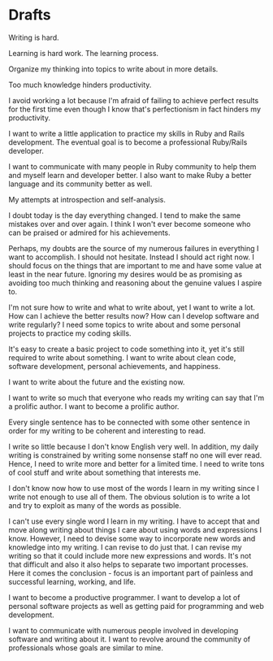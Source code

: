 # Drafts

Writing is hard.

Learning is hard work. The learning process.

Organize my thinking into topics to write about in more details.

Too much knowledge hinders productivity.

I avoid working a lot because I'm afraid of failing to achieve perfect results for the first time even though I know that's perfectionism in fact hinders my productivity.

I want to write a little application to practice my skills in Ruby and Rails development. The eventual goal is to become a professional Ruby/Rails developer.

I want to communicate with many people in Ruby community to help them and myself learn and developer better. I also want to make Ruby a better language and its community better as well.

My attempts at introspection and self-analysis.

I doubt today is the day everything changed. I tend to make the same mistakes over and over again. I think I won't ever become someone who can be praised or admired for his achievements.

Perhaps, my doubts are the source of my numerous failures in everything I want to accomplish. I should not hesitate. Instead I should act right now. I should focus on the things that are important to me and have some value at least in the near future. Ignoring my desires would be as promising as avoiding too much thinking and reasoning about the genuine values I aspire to.

I'm not sure how to write and what to write about, yet I want to write a lot. How can I achieve the better results now? How can I develop software and write regularly? I need some topics to write about and some personal projects to practice my coding skills.

It's easy to create a basic project to code something into it, yet it's still required to write about something. I want to write about clean code, software development, personal achievements, and happiness.

I want to write about the future and the existing now.

I want to write so much that everyone who reads my writing can say that I'm a prolific author. I want to become a prolific author.

Every single sentence has to be connected with some other sentence in order for my writing to be coherent and interesting to read.

I write so little because I don't know English very well. In addition, my daily writing is constrained by writing some nonsense staff no one will ever read. Hence, I need to write more and better for a limited time. I need to write tons of cool stuff and write about something that interests me.

I don't know now how to use most of the words I learn in my writing since I write not enough to use all of them. The obvious solution is to write a lot and try to exploit as many of the words as possible.

I can't use every single word I learn in my writing. I have to accept that and move along writing about things I care about using words and expressions I know. However, I need to devise some way to incorporate new words and knowledge into my writing. I can revise to do just that. I can revise my writing so that it could include more new expressions and words. It's not that difficult and also it also helps to separate two important processes. Here it comes the conclusion - focus is an important part of painless and successful learning, working, and life.

I want to become a productive programmer. I want to develop a lot of personal software projects as well as getting paid for programming and web development.

I want to communicate with numerous people involved in developing software and writing about it. I want to revolve around the community of professionals whose goals are similar to mine.
